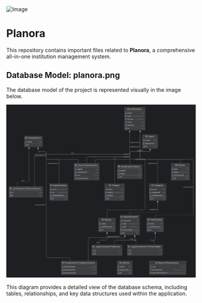 ![Image](https://private-user-images.githubusercontent.com/146822610/432903686-429968dc-036d-46be-ace2-c39ba5023bf2.png?jwt=eyJhbGciOiJIUzI1NiIsInR5cCI6IkpXVCJ9.eyJpc3MiOiJnaXRodWIuY29tIiwiYXVkIjoicmF3LmdpdGh1YnVzZXJjb250ZW50LmNvbSIsImtleSI6ImtleTUiLCJleHAiOjE3NDQzOTkwMzYsIm5iZiI6MTc0NDM5ODczNiwicGF0aCI6Ii8xNDY4MjI2MTAvNDMyOTAzNjg2LTQyOTk2OGRjLTAzNmQtNDZiZS1hY2UyLWMzOWJhNTAyM2JmMi5wbmc_WC1BbXotQWxnb3JpdGhtPUFXUzQtSE1BQy1TSEEyNTYmWC1BbXotQ3JlZGVudGlhbD1BS0lBVkNPRFlMU0E1M1BRSzRaQSUyRjIwMjUwNDExJTJGdXMtZWFzdC0xJTJGczMlMkZhd3M0X3JlcXVlc3QmWC1BbXotRGF0ZT0yMDI1MDQxMVQxOTEyMTZaJlgtQW16LUV4cGlyZXM9MzAwJlgtQW16LVNpZ25hdHVyZT1kN2Q4MDk3MDEwOTY1YjM5ZThmOGNlOTRkM2FkODg0NmU3MGRhZWFhOGY0ZTdhNTE4MjdjYzlkNmY3ZjA2OWZhJlgtQW16LVNpZ25lZEhlYWRlcnM9aG9zdCJ9.LKryIFQ2aktG9ytV6uhzbX0nDmOO_8EKdWgLLoCOxZA)
# Planora
This repository contains important files related to **Planora**, a comprehensive all-in-one institution management system.

## Database Model: planora.png
The database model of the project is represented visually in the image below.

![Database Model](./planora.png)

This diagram provides a detailed view of the database schema, including tables, relationships, and key data structures used within the application.
